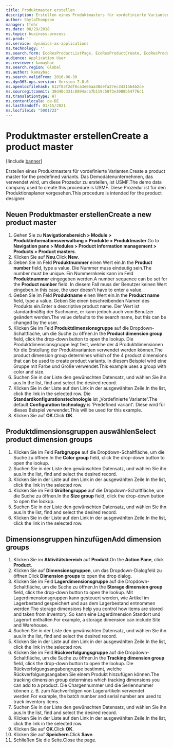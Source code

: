 ```yaml
---
title: Produktmaster erstellen
description: Erstellen eines Produktmasters für vordefinierte Varianten.
author: ShylaThompson
manager: tfehr
ms.date: 08/29/2018
ms.topic: business-process
ms.prod: ''
ms.service: dynamics-ax-applications
ms.technology: ''
ms.search.form: EcoResProductListPage, EcoResProductCreate, EcoResProductDetails, EcoResProductInventoryDimensionGroups
audience: Application User
ms.reviewer: kamaybac
ms.search.region: Global
ms.author: kamaybac
ms.search.validFrom: 2016-06-30
ms.dyn365.ops.version: Version 7.0.0
ms.openlocfilehash: 612f83f2df0ca3e66aa38defa27ec34315b4b2ce
ms.sourcegitcommit: 38d40c331c8894acb7b119c5073e3088b54776c1
ms.translationtype: HT
ms.contentlocale: de-DE
ms.lasthandoff: 01/15/2021
ms.locfileid: "5001723"
---
```

# <a name="create-a-product-master"></a><span data-ttu-id="f77b1-103">Produktmaster erstellen</span><span class="sxs-lookup"><span data-stu-id="f77b1-103">Create a product master</span></span>

[!include [banner](../../includes/banner.md)]

<span data-ttu-id="f77b1-104">Erstellen eines Produktmasters für vordefinierte Varianten.</span><span class="sxs-lookup"><span data-stu-id="f77b1-104">Create a product master for the predefined variants.</span></span> <span data-ttu-id="f77b1-105">Das Demodatenunternehmen, das verwendet wird, um diese Prozedur zu erstellen, ist USMF.</span><span class="sxs-lookup"><span data-stu-id="f77b1-105">The demo data company used to create this procedure is USMF.</span></span> <span data-ttu-id="f77b1-106">Diese Prozedur ist für den Produktionsplaner vorgesehen.</span><span class="sxs-lookup"><span data-stu-id="f77b1-106">This procedure is intended for the product designer.</span></span>


## <a name="create-a-new-product-master"></a><span data-ttu-id="f77b1-107">Neuen Produktmaster erstellen</span><span class="sxs-lookup"><span data-stu-id="f77b1-107">Create a new product master</span></span>
1. <span data-ttu-id="f77b1-108">Gehen Sie zu **Navigationsbereich > Module > Produktinformationsverwaltung > Produkte > Produktmaster**.</span><span class="sxs-lookup"><span data-stu-id="f77b1-108">Go to **Navigation pane > Modules > Product information management > Products > Product masters**.</span></span>
2. <span data-ttu-id="f77b1-109">Klicken Sie auf **Neu**.</span><span class="sxs-lookup"><span data-stu-id="f77b1-109">Click **New**.</span></span>
3. <span data-ttu-id="f77b1-110">Geben Sie im Feld **Produktnummer** einen Wert ein.</span><span class="sxs-lookup"><span data-stu-id="f77b1-110">In the **Product number** field, type a value.</span></span> <span data-ttu-id="f77b1-111">Die Nummer muss eindeutig sein.</span><span class="sxs-lookup"><span data-stu-id="f77b1-111">The number must be unique.</span></span> <span data-ttu-id="f77b1-112">Ein Nummernkreis kann im Feld **Produktnummer** eingegeben werden.</span><span class="sxs-lookup"><span data-stu-id="f77b1-112">A number sequence can be set for the **Product number** field.</span></span> <span data-ttu-id="f77b1-113">In diesem Fall muss der Benutzer keinen Wert eingeben.</span><span class="sxs-lookup"><span data-stu-id="f77b1-113">In this case, the user doesn't have to enter a value.</span></span>
4. <span data-ttu-id="f77b1-114">Geben Sie im Feld **Produktname** einen Wert ein.</span><span class="sxs-lookup"><span data-stu-id="f77b1-114">In the **Product name** field, type a value.</span></span> <span data-ttu-id="f77b1-115">Geben Sie einen beschreibenden Namen des Produkts ein.</span><span class="sxs-lookup"><span data-stu-id="f77b1-115">Enter a descriptive product name.</span></span> <span data-ttu-id="f77b1-116">Der Wert ist standardmäßig der Suchname, er kann jedoch auch vom Benutzer geändert werden.</span><span class="sxs-lookup"><span data-stu-id="f77b1-116">The value defaults to the search name, but this can be changed by the user.</span></span>
5. <span data-ttu-id="f77b1-117">Klicken Sie im Feld **Produktdimensionsgruppe** auf die Dropdown-Schaltfläche, um die Suche zu öffnen.</span><span class="sxs-lookup"><span data-stu-id="f77b1-117">In the **Product dimension group** field, click the drop-down button to open the lookup.</span></span> <span data-ttu-id="f77b1-118">Die Produktdimensionsgruppe legt fest, welche der 4 Produktdimensionen für die Erstellung der Produktvarianten verwendet werden können.</span><span class="sxs-lookup"><span data-stu-id="f77b1-118">The product dimension group determines which of the 4 product dimensions that can be used to create product variants.</span></span> <span data-ttu-id="f77b1-119">In diesem Beispiel wird eine Gruppe mit Farbe und Größe verwendet.</span><span class="sxs-lookup"><span data-stu-id="f77b1-119">This example uses a group with color and size.</span></span>
6. <span data-ttu-id="f77b1-120">Suchen Sie in der Liste den gewünschten Datensatz, und wählen Sie ihn aus.</span><span class="sxs-lookup"><span data-stu-id="f77b1-120">In the list, find and select the desired record.</span></span>
7. <span data-ttu-id="f77b1-121">Klicken Sie in der Liste auf den Link in der ausgewählten Zeile.</span><span class="sxs-lookup"><span data-stu-id="f77b1-121">In the list, click the link in the selected row.</span></span> <span data-ttu-id="f77b1-122">Die **Standardkonfigurationstechnologie** ist „Vordefinierte Variante“.</span><span class="sxs-lookup"><span data-stu-id="f77b1-122">The default **Configuration technology** is 'Predefined variant'.</span></span> <span data-ttu-id="f77b1-123">Diese wird für dieses Beispiel verwendet.</span><span class="sxs-lookup"><span data-stu-id="f77b1-123">This will be used for this example.</span></span>
8. <span data-ttu-id="f77b1-124">Klicken Sie auf **OK**.</span><span class="sxs-lookup"><span data-stu-id="f77b1-124">Click **OK**.</span></span>

## <a name="select-product-dimension-groups"></a><span data-ttu-id="f77b1-125">Produktdimensionsgruppen auswählen</span><span class="sxs-lookup"><span data-stu-id="f77b1-125">Select product dimension groups</span></span>
1. <span data-ttu-id="f77b1-126">Klicken Sie im Feld **Farbgruppe** auf die Dropdown-Schaltfläche, um die Suche zu öffnen.</span><span class="sxs-lookup"><span data-stu-id="f77b1-126">In the **Color group** field, click the drop-down button to open the lookup.</span></span>
2. <span data-ttu-id="f77b1-127">Suchen Sie in der Liste den gewünschten Datensatz, und wählen Sie ihn aus.</span><span class="sxs-lookup"><span data-stu-id="f77b1-127">In the list, find and select the desired record.</span></span>
3. <span data-ttu-id="f77b1-128">Klicken Sie in der Liste auf den Link in der ausgewählten Zeile.</span><span class="sxs-lookup"><span data-stu-id="f77b1-128">In the list, click the link in the selected row.</span></span>
4. <span data-ttu-id="f77b1-129">Klicken Sie im Feld **Größengruppe** auf die Dropdown-Schaltfläche, um die Suche zu öffnen.</span><span class="sxs-lookup"><span data-stu-id="f77b1-129">In the **Size group** field, click the drop-down button to open the lookup.</span></span>
5. <span data-ttu-id="f77b1-130">Suchen Sie in der Liste den gewünschten Datensatz, und wählen Sie ihn aus.</span><span class="sxs-lookup"><span data-stu-id="f77b1-130">In the list, find and select the desired record.</span></span>
6. <span data-ttu-id="f77b1-131">Klicken Sie in der Liste auf den Link in der ausgewählten Zeile.</span><span class="sxs-lookup"><span data-stu-id="f77b1-131">In the list, click the link in the selected row.</span></span>

## <a name="add-dimension-groups"></a><span data-ttu-id="f77b1-132">Dimensionsgruppen hinzufügen</span><span class="sxs-lookup"><span data-stu-id="f77b1-132">Add dimension groups</span></span>
1. <span data-ttu-id="f77b1-133">Klicken Sie im **Aktivitätsbereich** auf **Produkt**.</span><span class="sxs-lookup"><span data-stu-id="f77b1-133">On the **Action Pane**, click **Product**.</span></span>
2. <span data-ttu-id="f77b1-134">Klicken Sie auf **Dimensionsgruppen**, um das Dropdown-Dialogfeld zu öffnen.</span><span class="sxs-lookup"><span data-stu-id="f77b1-134">Click **Dimension groups** to open the drop dialog.</span></span>
3. <span data-ttu-id="f77b1-135">Klicken Sie im Feld **Lagerdimensionsgruppe** auf die Dropdown-Schaltfläche, um die Suche zu öffnen.</span><span class="sxs-lookup"><span data-stu-id="f77b1-135">In the **Storage dimension group** field, click the drop-down button to open the lookup.</span></span> <span data-ttu-id="f77b1-136">Mit Lagerdimensionsgruppen kann gesteuert werden, wie Artikel im Lagerbestand gespeichert und aus dem Lagerbestand entnommen werden.</span><span class="sxs-lookup"><span data-stu-id="f77b1-136">The storage dimensions help you control how items are stored and taken from inventory.</span></span> <span data-ttu-id="f77b1-137">So kann eine Lagerdimension Standort und Lagerort enthalten.</span><span class="sxs-lookup"><span data-stu-id="f77b1-137">For example, a storage dimension can include Site and Warehouse.</span></span>
4. <span data-ttu-id="f77b1-138">Suchen Sie in der Liste den gewünschten Datensatz, und wählen Sie ihn aus.</span><span class="sxs-lookup"><span data-stu-id="f77b1-138">In the list, find and select the desired record.</span></span>
5. <span data-ttu-id="f77b1-139">Klicken Sie in der Liste auf den Link in der ausgewählten Zeile.</span><span class="sxs-lookup"><span data-stu-id="f77b1-139">In the list, click the link in the selected row.</span></span>
6. <span data-ttu-id="f77b1-140">Klicken Sie im Feld **Rückverfolgungsgruppe** auf die Dropdown-Schaltfläche, um die Suche zu öffnen.</span><span class="sxs-lookup"><span data-stu-id="f77b1-140">In the **Tracking dimension group** field, click the drop-down button to open the lookup.</span></span> <span data-ttu-id="f77b1-141">Die Rückverfolgungsangabengruppe bestimmt, welche Rückverfolgungsangaben Sie einem Produkt hinzufügen können.</span><span class="sxs-lookup"><span data-stu-id="f77b1-141">The tracking dimension group determines which tracking dimensions you can add to a product.</span></span> <span data-ttu-id="f77b1-142">Die Chargennummer und die Seriennummer können z. B. zum Nachverfolgen von Lagerartikeln verwendet werden.</span><span class="sxs-lookup"><span data-stu-id="f77b1-142">For example, the batch number and serial number are used to track inventory items.</span></span>
7. <span data-ttu-id="f77b1-143">Suchen Sie in der Liste den gewünschten Datensatz, und wählen Sie ihn aus.</span><span class="sxs-lookup"><span data-stu-id="f77b1-143">In the list, find and select the desired record.</span></span>
8. <span data-ttu-id="f77b1-144">Klicken Sie in der Liste auf den Link in der ausgewählten Zeile.</span><span class="sxs-lookup"><span data-stu-id="f77b1-144">In the list, click the link in the selected row.</span></span>
9. <span data-ttu-id="f77b1-145">Klicken Sie auf **OK**.</span><span class="sxs-lookup"><span data-stu-id="f77b1-145">Click **OK**.</span></span>
10. <span data-ttu-id="f77b1-146">Klicken Sie auf **Speichern**.</span><span class="sxs-lookup"><span data-stu-id="f77b1-146">Click **Save**.</span></span>
11. <span data-ttu-id="f77b1-147">Schließen Sie die Seite.</span><span class="sxs-lookup"><span data-stu-id="f77b1-147">Close the page.</span></span>

